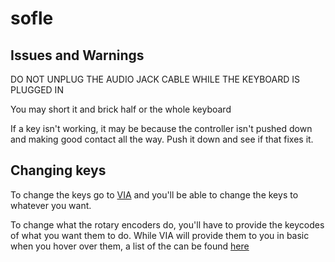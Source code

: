 # sofle
## Issues and Warnings
DO NOT UNPLUG THE AUDIO JACK CABLE WHILE THE KEYBOARD IS PLUGGED IN

You may short it and brick half or the whole keyboard

If a key isn't working, it may be because the controller isn't pushed down and making good contact all the way. Push it down and see if that fixes it.
## Changing keys
To change the keys go to [VIA](https://usevia.app/) and you'll be able to change the keys to whatever you want.

To change what the rotary encoders do, you'll have to provide the keycodes of what you want them to do. While VIA will provide them to you in basic when you hover over them, a list of the can be found [here](https://github.com/qmk/qmk_firmware/blob/master/docs/keycodes.md)


